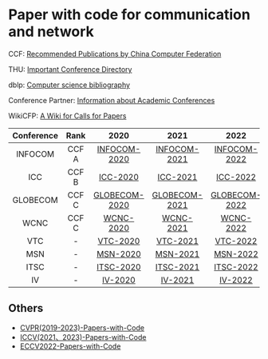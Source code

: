 # Paper with code for communication and network

CCF: [Recommended Publications by China Computer Federation](https://www.ccf.org.cn/Academic_Evaluation/By_category/)

THU: [Important Conference Directory](https://www.sist.tsinghua.edu.cn/__local/0/E3/67/303DEC8D1B54395036E70EECAF6_AD515DFB_5643C0.pdf?e=.pdf)

dblp: [Computer science bibliography](https://dblp.org/)

Conference Partner: [Information about Academic Conferences](https://www.myhuiban.com/)

WikiCFP: [A Wiki for Calls for Papers](http://www.wikicfp.com/cfp/)


| Conference | Rank | 2020 | 2021 | 2022 | 2023 | 2024 | ... | 
| :---: | :---: | :---: | :---: | :---: | :---: | :---: | :---: |
| INFOCOM | CCF A | [INFOCOM-2020](./Conference_paper/INFOCOM_Paper_with_code/INFOCOM2020_Paper_with_code.md) | [INFOCOM-2021](./Conference_paper/INFOCOM_Paper_with_code/INFOCOM2021_Paper_with_code.md) | [INFOCOM-2022](./Conference_paper/INFOCOM_Paper_with_code/INFOCOM2022_Paper_with_code.md) | INFOCOM-2023 | INFOCOM-2024 | ... | 
| ICC | CCF B | [ICC-2020](./Conference_paper/ICC_Paper_with_code/ICC2020_Paper_with_code.md) | [ICC-2021](./Conference_paper/ICC_Paper_with_code/ICC2021_Paper_with_code.md) | [ICC-2022](./Conference_paper/ICC_Paper_with_code/ICC2022_Paper_with_code.md) | ICC-2023 | ICC-2024 | ... | 
| GLOBECOM | CCF C | [GLOBECOM-2020](./Conference_paper/GLOBECOM_Paper_with_code/GLOBECOM2020_Paper_with_code.md) | [GLOBECOM-2021](./Conference_paper/GLOBECOM_Paper_with_code/GLOBECOM2021_Paper_with_code.md) | [GLOBECOM-2022](./Conference_paper/GLOBECOM_Paper_with_code/GLOBECOM2022_Paper_with_code.md)| GLOBECOM-2023 | GLOBECOM-2024 | ... |
| WCNC | CCF C | [WCNC-2020](./Conference_paper/WCNC_Paper_with_code/WCNC2020_Paper_with_code.md) | [WCNC-2021](./Conference_paper/WCNC_Paper_with_code/WCNC2021_Paper_with_code.md) | [WCNC-2022](./Conference_paper/WCNC_Paper_with_code/WCNC2022_Paper_with_code.md) | [WCNC-2023](./Conference_paper/WCNC_Paper_with_code/WCNC2023_Paper_with_code.md) | WCNC-2024 | ... | 
| VTC | - | [VTC-2020](./Conference_paper/VTC_Paper_with_code/VTC2020_Paper_with_code.md) | [VTC-2021](./Conference_paper/VTC_Paper_with_code/VTC2021_Paper_with_code.md) | [VTC-2022](./Conference_paper/VTC_Paper_with_code/VTC2022_Paper_with_code.md) | VTC-2023 | VTC-2024 | ... | 
| MSN | - | [MSN-2020](./Conference_paper/MSN_Paper_with_code/MSN2020_Paper_with_code.md) | [MSN-2021](./Conference_paper/MSN_Paper_with_code/MSN2021_Paper_with_code.md) | [MSN-2022](./Conference_paper/MSN_Paper_with_code/MSN2022_Paper_with_code.md) | MSN-2023 | MSN-2024 | ... | 
| ITSC | - | [ITSC-2020](./Conference_paper/ITSC_Paper_with_code/ITSC2020_Paper_with_code.md) | [ITSC-2021](./Conference_paper/ITSC_Paper_with_code/ITSC2021_Paper_with_code.md) | [ITSC-2022](./Conference_paper/ITSC_Paper_with_code/ITSC2022_Paper_with_code.md) | ITSC-2023 | ITSC-2024 | ... | 
| IV| - | [IV-2020](./Conference_paper/IV_Paper_with_code/IV2020_Paper_with_code.md) | [IV-2021](./Conference_paper/IV_Paper_with_code/IV2021_Paper_with_code.md) | [IV-2022](./Conference_paper/IV_Paper_with_code/IV2022_Paper_with_code.md) | IV-2023 | IV-2024 | ... | 


## Others
- [CVPR(2019-2023)-Papers-with-Code](https://github.com/amusi/ICCV2023-Papers-with-Code)
- [ICCV(2021、2023)-Papers-with-Code](https://github.com/amusi/ICCV2023-Papers-with-Code)
- [ECCV2022-Papers-with-Code](https://github.com/amusi/ECCV2022-Papers-with-Code)